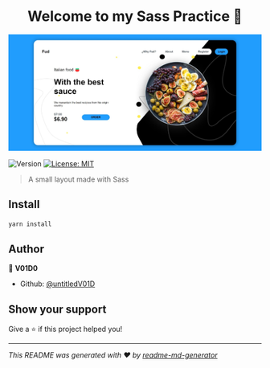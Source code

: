 <h1 align="center">Welcome to my Sass Practice 👋</h1>

<p align="center">
  <a href="" target="_blank" rel="noopener noreferrer">
    <img src="./docs/images/screenshot.jpeg" alt="Elk logo">
  </a>
</p>

<p>
  <img alt="Version" src="https://img.shields.io/badge/version-1.0.0-blue.svg?cacheSeconds=2592000" />
  <a href="#" target="_blank">
    <img alt="License: MIT" src="https://img.shields.io/badge/License-MIT-yellow.svg" />
  </a>
</p>

> A small layout made with Sass

## Install

```sh
yarn install
```

## Author

👤 **V01D0**

* Github: [@untitledV01D](https://github.com/untitledV01D)

## Show your support

Give a ⭐️ if this project helped you!

***
_This README was generated with ❤️ by [readme-md-generator](https://github.com/kefranabg/readme-md-generator)_
